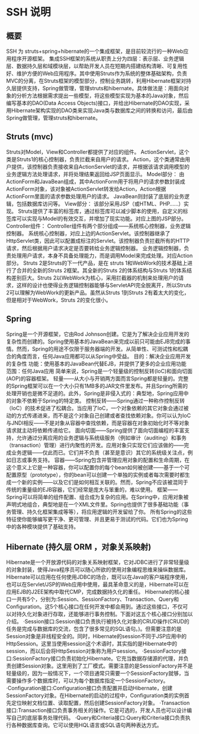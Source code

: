 # SSH 说明

## 概要
SSH 为 struts+spring+hibernate的一个集成框架，是目前较流行的一种Web应用程序开源框架。
集成SSH框架的系统从职责上分为四层：表示层、业务逻辑层、数据持久层和域模块层，以帮助开发人员在短期内搭建结构清晰、可复用性好、维护方便的Web应用程序。其中使用Struts作为系统的整体基础架构，负责MVC的分离，在Struts框架的模型部分，控制业务跳转，利用Hibernate框架对持久层提供支持，Spring做管理，管理struts和hibernate。具体做法是：用面向对象的分析方法根据需求提出一些模型，将这些模型实现为基本的Java对象，然后编写基本的DAO(Data Access Objects)接口，并给出Hibernate的DAO实现，采用Hibernate架构实现的DAO类来实现Java类与数据库之间的转换和访问，最后由Spring做管理，管理struts和hibernate。


## Struts (mvc)
Struts对Model，View和Controller都提供了对应的组件。
ActionServlet，这个类是Struts1的核心控制器，负责拦截来自用户的请求。
Action，这个类通常由用户提供，该控制器负责接收来自ActionServlet的请求，并根据该请求调用模型的业务逻辑方法处理请求，并将处理结果返回给JSP页面显示。
Model部分：
由ActionForm和JavaBean组成，其中ActionForm用于将用户的请求参数封装成ActionForm对象，该对象被ActionServlet转发给Action，Action根据ActionForm里面的请求参数处理用户的请求。
JavaBean则封装了底层的业务逻辑，包括数据库访问等。
View部分：
该部分采用JSP（或HTML、PHP……）实现。
Struts提供了丰富的标签库，通过标签库可以减少脚本的使用，自定义的标签库可以实现与Model的有效交互，并增加了现实功能。对应上图的JSP部分。
Controller组件：
Controller组件有两个部分组成——系统核心控制器，业务逻辑控制器。
系统核心控制器，对应上边的ActionServlet。该控制器继承了HttpServlet类，因此可以配置成标注的Servlet。该控制器负责拦截所有的HTTP请求，然后根据用户请求决定是否要转给业务逻辑控制器。
业务逻辑控制器，负责处理用户请求，本身不具备处理能力，而是调用Model来完成处理。对应Action部分。
Struts 2是Struts的下一代产品，是在 struts 1和WebWork的技术基础上进行了合并的全新的Struts 2框架。其全新的Struts 2的体系结构与Struts 1的体系结构差别巨大。Struts 2以WebWork为核心，采用拦截器的机制来处理用户的请求，这样的设计也使得业务逻辑控制器能够与ServletAPI完全脱离开，所以Struts 2可以理解为WebWork的更新产品。虽然从Struts 1到Struts 2有着太大的变化，但是相对于WebWork，Struts 2的变化很小。

## Spring
Spring是一个开源框架，它由Rod Johnson创建。它是为了解决企业应用开发的复杂性而创建的。Spring使用基本的JavaBean来完成以前只可能由EJB完成的事情。然而，Spring的用途不仅限于服务器端的开发。从简单性、可测试性和松耦合的角度而言，任何Java应用都可以从Spring中受益。
目的：解决企业应用开发的复杂性
功能：使用基本的JavaBean代替EJB，并提供了更多的企业应用功能
范围：任何Java应用
简单来说，Spring是一个轻量级的控制反转(IoC)和面向切面(AOP)的容器框架。
轻量——从大小与开销两方面而言Spring都是轻量的。完整的Spring框架可以在一个大小只有1MB多的JAR文件里发布。并且Spring所需的处理开销也是微不足道的。此外，Spring是非侵入式的：典型地，Spring应用中的对象不依赖于Spring的特定类。
控制反转——Spring通过一种称作控制反转（IoC）的技术促进了松耦合。当应用了IoC，一个对象依赖的其它对象会通过被动的方式传递进来，而不是这个对象自己创建或者查找依赖对象。你可以认为IoC与JNDI相反——不是对象从容器中查找依赖，而是容器在对象初始化时不等对象请求就主动将依赖传递给它。
面向切面——Spring提供了面向切面编程的丰富支持，允许通过分离应用的业务逻辑与系统级服务（例如审计（auditing）和事务（transaction）管理）进行内聚性的开发。应用对象只实现它们应该做的——完成业务逻辑——仅此而已。它们并不负责（甚至是意识）其它的系统级关注点，例如日志或事务支持。
容器——Spring包含并管理应用对象的配置和生命周期，在这个意义上它是一种容器，你可以配置你的每个bean如何被创建——基于一个可配置原型（prototype），你的bean可以创建一个单独的实例或者每次需要时都生成一个新的实例——以及它们是如何相互关联的。然而，Spring不应该被混同于传统的重量级的EJB容器，它们经常是庞大与笨重的，难以使用。
框架——Spring可以将简单的组件配置、组合成为复杂的应用。在Spring中，应用对象被声明式地组合，典型地是在一个XML文件里。Spring也提供了很多基础功能（事务管理、持久化框架集成等等），将应用逻辑的开发留给了你。
所有Spring的这些特征使你能够编写更干净、更可管理、并且更易于测试的代码。它们也为Spring中的各种模块提供了基础支持。

## Hibernate (持久层 ORM ，对象关系映射)
Hibernate是一个开放源代码的对象关系映射框架，它对JDBC进行了非常轻量级的对象封装，使得Java程序员可以随心所欲的使用对象编程思维来操纵数据库。 Hibernate可以应用在任何使用JDBC的场合，既可以在Java的客户端程序使用，也可以在Servlet/JSP的Web应用中使用，最具革命意义的是，Hibernate可以在应用EJB的J2EE架构中取代CMP，完成数据持久化的重任。
Hibernate的核心接口一共有5个，分别为:Session、SessionFactory、Transaction、Query和Configuration。这5个核心接口在任何开发中都会用到。通过这些接口，不仅可以对持久化对象进行存取，还能够进行事务控制。下面对这五个核心接口分别加以介绍。
·Session接口:Session接口负责执行被持久化对象的CRUD操作(CRUD的任务是完成与数据库的交流，包含了很多常见的SQL语句。)。但需要注意的是Session对象是非线程安全的。同时，Hibernate的session不同于JSP应用中的HttpSession。这里当使用session这个术语时，其实指的是Hibernate中的session，而以后会将HttpSession对象称为用户session。
·SessionFactory接口:SessionFactory接口负责初始化Hibernate。它充当数据存储源的代理，并负责创建Session对象。这里用到了工厂模式。需要注意的是SessionFactory并不是轻量级的，因为一般情况下，一个项目通常只需要一个SessionFactory就够，当需要操作多个数据库时，可以为每个数据库指定一个SessionFactory。
·Configuration接口:Configuration接口负责配置并启动Hibernate，创建SessionFactory对象。在Hibernate的启动的过程中，Configuration类的实例首先定位映射文档位置、读取配置，然后创建SessionFactory对象。
·Transaction接口:Transaction接口负责事务相关的操作。它是可选的，开发人员也可以设计编写自己的底层事务处理代码。
·Query和Criteria接口:Query和Criteria接口负责执行各种数据库查询。它可以使用HQL语言或SQL语句两种表达方式。
